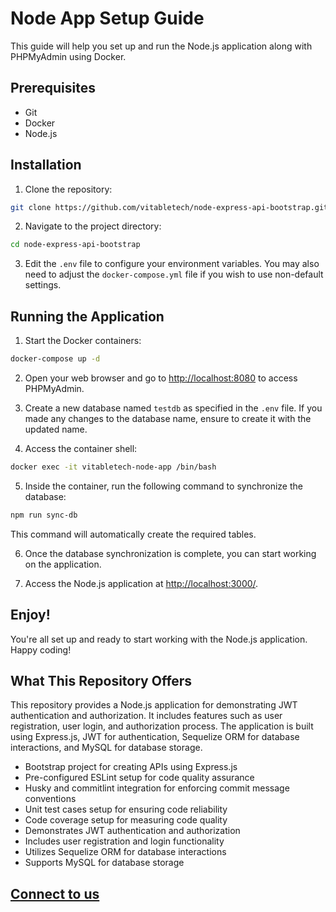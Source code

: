 # Node App Setup Guide

This guide will help you set up and run the Node.js application along with PHPMyAdmin using Docker.

## Prerequisites

- Git
- Docker
- Node.js

## Installation

1. Clone the repository:

```bash
git clone https://github.com/vitabletech/node-express-api-bootstrap.git
```

2. Navigate to the project directory:

```bash
cd node-express-api-bootstrap
```

3. Edit the `.env` file to configure your environment variables. You may also need to adjust the `docker-compose.yml` file if you wish to use non-default settings.

## Running the Application

1. Start the Docker containers:

```bash
docker-compose up -d
```

2. Open your web browser and go to [http://localhost:8080](http://localhost:8080) to access PHPMyAdmin.

3. Create a new database named `testdb` as specified in the `.env` file. If you made any changes to the database name, ensure to create it with the updated name.

4. Access the container shell:

```bash
docker exec -it vitabletech-node-app /bin/bash
```

5. Inside the container, run the following command to synchronize the database:

```bash
npm run sync-db
```

This command will automatically create the required tables.

6. Once the database synchronization is complete, you can start working on the application.

7. Access the Node.js application at [http://localhost:3000/](http://localhost:3000/).

## Enjoy!

You're all set up and ready to start working with the Node.js application. Happy coding!

## What This Repository Offers

This repository provides a Node.js application for demonstrating JWT authentication and authorization. It includes features such as user registration, user login, and authorization process. The application is built using Express.js, JWT for authentication, Sequelize ORM for database interactions, and MySQL for database storage.

- Bootstrap project for creating APIs using Express.js
- Pre-configured ESLint setup for code quality assurance
- Husky and commitlint integration for enforcing commit message conventions
- Unit test cases setup for ensuring code reliability
- Code coverage setup for measuring code quality
- Demonstrates JWT authentication and authorization
- Includes user registration and login functionality
- Utilizes Sequelize ORM for database interactions
- Supports MySQL for database storage

## [Connect to us](https://topmate.io/vitabletech)
